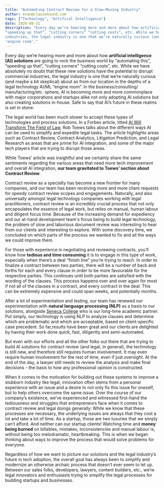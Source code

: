 ```yaml
---
title: "Automating Contract Review for a Slow-Moving Industry"
author: evan@clausehound.com
tags: ["Technology", "Artifical Intelligence"]
date: 2020-08-31
description: "Every day we’re hearing more and more about how artificial intelligence (AI) solutions are going to rock the business world by “automating this”,
“speeding up that”, “cutting corners” “cutting costs”, etc. While we have absolutely no doubt that these new solutions have the potential to disrupt commercial
industries, the legal industry is one that we’re naturally curious (and maybe a bit skeptical) about as from our location in the depths of a legal technology AI/ML
'engine room'."
---
```


Every day we’re hearing more and more about how **artificial intelligence (AI) solutions** are going to rock the business world by “automating this”, “speeding up
that”, “cutting corners” “cutting costs”, etc. While we have absolutely no doubt that these new solutions have the potential to disrupt commercial industries, the
legal industry is one that we’re naturally curious (and maybe a bit skeptical) about as from our location in the depths of a legal technology AI/ML “engine room”.
In the business/consulting/ manufacturing/etc. sphere, AI is becoming more and more commonplace with major corporations and startups alike not only adopting AI
solutions but also creating solutions in-house. Safe to say that AI’s future in these realms is set in stone.

The legal world has been much slower to accept these types of technologies and process solutions. In a Forbes article, titled [AI Will Transform The Field of Law](https://www.forbes.com/sites/robtoews/2019/12/19/ai-will-transform-the-field-of-law/#3248ee1b7f01), Rob Toews talks about the different ways AI can be used to
simplify and expedite legal tasks. The article highlights areas such as Contract Review, Contract Analytics, Litigation Prediction, and Legal Research as areas that
are prime for AI integration, and some of the major tech players that are trying to disrupt those areas.

While Toews’ article was insightful and we certainly share the same sentiments regarding the various areas that need more tech improvement and overall AI
integration, **our team gravitated to Toews’ section about Contract Review**. 

Contract review as a specialty has become a new frontier for many companies, and our team has been receiving more and more client requests for speedy contract
review scopes and engagements. Naturally, and also universally amongst legal technology companies working with legal practitioners, contract review is an incredibly
crucial process that not only encapsulates the essence of legal work, but relies on manual, human labour and diligent focus time. Because of the increasing demand
for expediency and our at-hand development team's focus being to build legal technology, the problem of slow and laborious document review was interesting to hear
from our clients and interesting to explore. With some discovery time, we concluded on which parts of the process we wanted to fix and all the ways we could improve
them. 

For those with experience in negotiating and reviewing contracts, you’ll know how **tedious and time consuming** it is to engage in this type of work, especially
when there’s a deal “finish line” you’re trying to reach. In order to finalize a contract between two parties, there will be a number of back and forths for each
and every clause in order to be more favourable for the respective parties. This continues until both parties are satisfied with the wording of the clauses. This
process happens over and over again for most if not all of the clauses in a contract, and every contract in the deal. This can be extremely expensive and could span
weeks, and potentially months.

After a lot of experimentation and testing, our team has renewed our experimentation with **natural language processing (NLP)** as a basis to our solutions, alongside
[Seneca College](https://www.senecacollege.ca/research/Clausehound_CVTA.html) who is our long-time academic partner. Put simply, our technology is using NLP to
analyze clauses and determine which are problematic and which are acceptable, based on client-specific case precedent. So far,results have been great and our
clients are delighted by having their work done quick, fast, diligently and semi-automated.

But even with our efforts and all the other folks out there that are trying to build AI solutions for contract review (and legal, in general), the technology is
still new, and therefore still requires human involvement. It may even require human involvement for the rest of time, even if just oversight. At the end of the
day, a lawyer still needs to review the analysis and make final decisions - the basis to how any professional opinion is constructed.

When it comes to the motivation for building out these systems to improve a stubborn industry like legal, innovation often stems from a personal experience with an
issue and a desire to not only fix this issue for oneself, but to help others overcome the same issue. Over the course of our company’s existence, we’ve experienced
and witnessed first-hand the tediousness and struggles that entrepreneurs face when it comes to contract review and legal doings generally. While we know that these
processes are necessary, the underlying issues are always that they cost a lot and take a lot of time. As a startup, those are two luxuries that we simply can’t
afford. And neither can our startup clients! Watching time and **money being burned** on billables, mistakes, inconsistencies and manual labour is, without being
too melodramatic, heartbreaking. This is when we began thinking about ways to improve the process that would solve problems for everyone.

Regardless of  how we want to picture our solutions and the legal industry’s future in tech adoption, the overall goal has always been to simplify and modernize an
otherwise archaic process that doesn’t ever seem to let up. Between our sales folks, developers, lawyers, content builders, etc., we’re legal innovators and
enthusiasts trying to simplify the legal processes for budding startups and businesses. 





